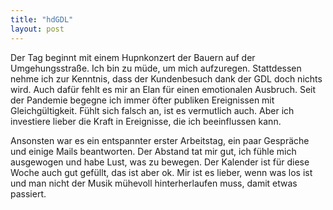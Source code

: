 ```yaml
---
title: "hdGDL"
layout: post
---
```


Der Tag beginnt mit einem Hupnkonzert der Bauern auf der Umgehungsstraße. Ich bin zu müde, um mich aufzuregen. Stattdessen nehme ich zur Kenntnis, dass der Kundenbesuch dank der GDL doch nichts wird. Auch dafür fehlt es mir an Elan für einen emotionalen Ausbruch. Seit der Pandemie begegne ich immer öfter publiken Ereignissen mit Gleichgültigkeit. Fühlt sich falsch an, ist es vermutlich auch. Aber ich investiere lieber die Kraft in Ereignisse, die ich beeinflussen kann.

Ansonsten war es ein entspannter erster Arbeitstag, ein paar Gespräche und einige Mails beantworten. Der Abstand tat mir gut, ich fühle mich ausgewogen und habe Lust, was zu bewegen. Der Kalender ist für diese Woche auch gut gefüllt, das ist aber ok. Mir ist es lieber, wenn was los ist und man nicht der Musik mühevoll hinterherlaufen muss, damit etwas passiert.